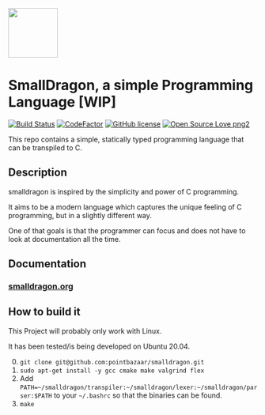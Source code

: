 <img src="https://raw.githubusercontent.com/pointbazaar/smalldragon/master/docs/img/dragon-logo.svg" width="100" height="100"/>

# SmallDragon, a simple Programming Language [WIP] 
[![Build Status](https://app.travis-ci.com/pointbazaar/smalldragon.svg?branch=master)](https://app.travis-ci.com/github/pointbazaar/smalldragon)
[![CodeFactor](https://www.codefactor.io/repository/github/pointbazaar/smalldragon/badge)](https://www.codefactor.io/repository/github/pointbazaar/smalldragon)
[![GitHub license](https://img.shields.io/github/license/pointbazaar/smalldragon.svg)](https://github.com/pointbazaar/smalldragon/blob/master/LICENSE)
[![Open Source Love png2](https://badges.frapsoft.com/os/v2/open-source.png?v=103)](https://github.com/ellerbrock/open-source-badges/)
 
This repo contains a simple, statically typed programming language that can be transpiled to C.

## Description

smalldragon is inspired by the simplicity and power of C programming.

It aims to be a modern language which captures the unique feeling of C programming, 
but in a slightly different way.

One of that goals is that the programmer can focus and does not have to look at documentation all the time.

## Documentation
### [smalldragon.org](https://smalldragon.org) 

## How to build it

This Project will probably only work with Linux.

It has been tested/is being developed on Ubuntu 20.04.

0. ```git clone git@github.com:pointbazaar/smalldragon.git```
1. ```sudo apt-get install -y gcc cmake make valgrind flex```
2. Add 
   ```PATH=~/smalldragon/transpiler:~/smalldragon/lexer:~/smalldragon/parser:$PATH```
   to your ```~/.bashrc``` so that the binaries can be found.
3. ```make```
